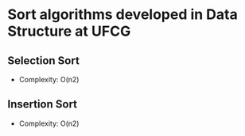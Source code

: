 # Sort algorithms developed in Data Structure at UFCG

## Selection Sort

- Complexity: O(n2)

## Insertion Sort

- Complexity: O(n2)